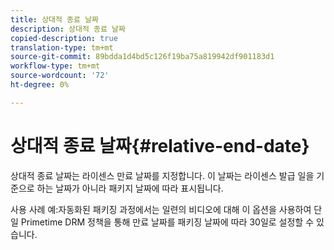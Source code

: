 ```yaml
---
title: 상대적 종료 날짜
description: 상대적 종료 날짜
copied-description: true
translation-type: tm+mt
source-git-commit: 89bdda1d4bd5c126f19ba75a819942df901183d1
workflow-type: tm+mt
source-wordcount: '72'
ht-degree: 0%

---
```



# 상대적 종료 날짜{#relative-end-date}

상대적 종료 날짜는 라이센스 만료 날짜를 지정합니다. 이 날짜는 라이센스 발급 일을 기준으로 하는 날짜가 아니라 패키지 날짜에 따라 표시됩니다.

사용 사례 예:자동화된 패키징 과정에서는 일련의 비디오에 대해 이 옵션을 사용하여 단일 Primetime DRM 정책을 통해 만료 날짜를 패키징 날짜에 따라 30일로 설정할 수 있습니다.
